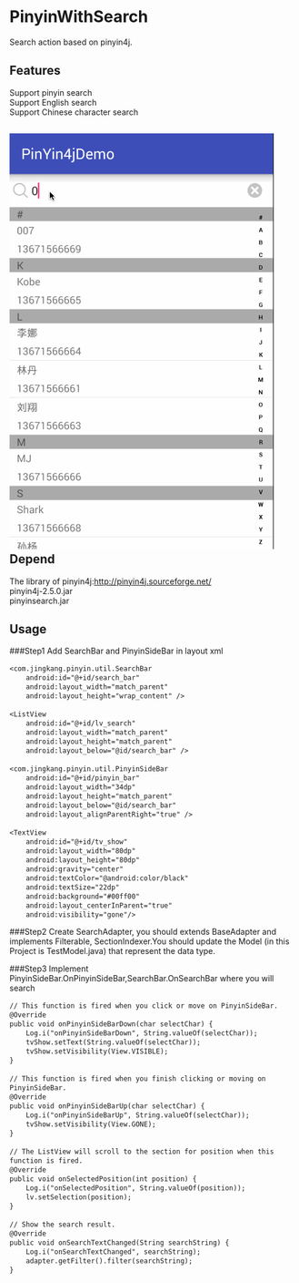 PinyinWithSearch
=
Search action based on pinyin4j.

Features
-
Support pinyin search<br>
Support English search<br>
Support Chinese character search<br>

![](https://github.com/Jinghualun/PinyinWithSearch/blob/master/PinYin4jDemo/pinyin.gif) 
Depend
-
The library of pinyin4j:http://pinyin4j.sourceforge.net/<br>
pinyin4j-2.5.0.jar<br>
pinyinsearch.jar

Usage
-
###Step1
Add SearchBar and PinyinSideBar in layout xml<br>

<RelativeLayout xmlns:android="http://schemas.android.com/apk/res/android"
    xmlns:tools="http://schemas.android.com/tools"
    android:layout_width="match_parent"
    android:layout_height="match_parent"
    tools:context="com.jingkang.pinyin.test.TestActivity">

    <com.jingkang.pinyin.util.SearchBar
        android:id="@+id/search_bar"
        android:layout_width="match_parent"
        android:layout_height="wrap_content" />

    <ListView
        android:id="@+id/lv_search"
        android:layout_width="match_parent"
        android:layout_height="match_parent"
        android:layout_below="@id/search_bar" />

    <com.jingkang.pinyin.util.PinyinSideBar
        android:id="@+id/pinyin_bar"
        android:layout_width="34dp"
        android:layout_height="match_parent"
        android:layout_below="@id/search_bar"
        android:layout_alignParentRight="true" />

    <TextView
        android:id="@+id/tv_show"
        android:layout_width="80dp"
        android:layout_height="80dp"
        android:gravity="center"
        android:textColor="@android:color/black"
        android:textSize="22dp"
        android:background="#00ff00"
        android:layout_centerInParent="true"
        android:visibility="gone"/>
</RelativeLayout>

###Step2
Create SearchAdapter, you should extends BaseAdapter and implements Filterable, SectionIndexer.You should update the Model (in this Project is TestModel.java) that represent the data type.

###Step3
Implement PinyinSideBar.OnPinyinSideBar,SearchBar.OnSearchBar where you will search
    
    // This function is fired when you click or move on PinyinSideBar.
    @Override
    public void onPinyinSideBarDown(char selectChar) {
        Log.i("onPinyinSideBarDown", String.valueOf(selectChar));
        tvShow.setText(String.valueOf(selectChar));
        tvShow.setVisibility(View.VISIBLE);
    }

    // This function is fired when you finish clicking or moving on PinyinSideBar.
    @Override
    public void onPinyinSideBarUp(char selectChar) {
        Log.i("onPinyinSideBarUp", String.valueOf(selectChar));
        tvShow.setVisibility(View.GONE);
    }

    // The ListView will scroll to the section for position when this function is fired.
    @Override
    public void onSelectedPosition(int position) {
        Log.i("onSelectedPosition", String.valueOf(position));
        lv.setSelection(position);
    }

    // Show the search result.
    @Override
    public void onSearchTextChanged(String searchString) {
        Log.i("onSearchTextChanged", searchString);
        adapter.getFilter().filter(searchString);
    }
